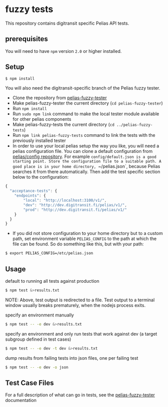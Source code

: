 # fuzzy tests

This repository contains digitransit specific Pelias API tests.

## prerequisites

You will need to have `npm` version `2.0` or higher installed.

## Setup

```bash
$ npm install
```

You will also need the digitransit-specific branch of the Pelias fuzzy tester.

- Clone the repository from [pelias-fuzzy-tester](https://github.com/hsldevcom/pelias-fuzzy-tester)
- Make pelias-fuzzy-tester the current directory (`cd pelias-fuzzy-tester`)
- Run `npm install`
- Run `sudo npm link` command to make the local tester module available for other pelias components
- Make pelias-fuzzy-tests the current directory (`cd ../pelias-fuzzy-tests`)
- Run `npm link pelias-fuzzy-tests` command to link the tests with the previously installed tester
- In order to use your local pelias setup the way you like, you will need a pelias configuration file.
  You can clone a default configuration from [pelias/config repository](https://github.com/pelias/config).
  For example `config/default.json is a good starting point. Store the configuration file to a suitable path.
  A good place is in your home directory, `~/pelias.json`, because Pelias searches it from there automatically.
  Then add the test specific section below to the configuration:

```javascript
{
  "acceptance-tests": {
    "endpoints": {
        "local": "http://localhost:3100/v1/",
        "dev": "http://dev.digitransit.fi/pelias/v1/",
        "prod": "http://dev.digitransit.fi/pelias/v1/"
    }
  }
}
```
- If you did not store configuration to your home directory but to a custom path, set environment
  variable `PELIAS_CONFIG` to the path at which the file can be found. So do something like this, but
  with your path:

```bash
$ export PELIAS_CONFIG=/etc/pelias.json
```

## Usage

default to running all tests against production

```bash
$ npm test &>results.txt
```

NOTE: Above, test output is redirected to a file. Test output to a terminal window
usually breaks prematurely, when the nodejs process exits.

specify an environment manually
```bash
$ npm test -- -e dev &>results.txt
```

specify an environment and only run tests that work against dev (a target subgroup defined in test cases)

```bash
$ npm test -- -e dev -t dev &>results.txt
```

dump results from failing tests into json files, one per failing test

```bash
$ npm test -- -e dev -o json
```


## Test Case Files

For a full description of what can go in tests, see the
[pelias-fuzzy-tester](https://github.com/HSLdevcom/pelias-fuzzy-tester) documentation
